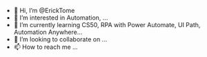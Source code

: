 - 👋 Hi, I’m @ErickTome
- 👀 I’m interested in Automation, ...
- 🌱 I’m currently learning CS50, RPA with Power Automate, UI Path, Automation Anywhere...
- 💞️ I’m looking to collaborate on ...
- 📫 How to reach me ...

<!---
ErickTome/ErickTome is a ✨ special ✨ repository because its `README.md` (this file) appears on your GitHub profile.
You can click the Preview link to take a look at your changes.
--->
